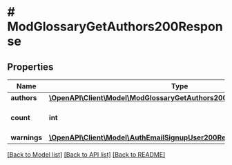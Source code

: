 # # ModGlossaryGetAuthors200Response

## Properties

Name | Type | Description | Notes
------------ | ------------- | ------------- | -------------
**authors** | [**\OpenAPI\Client\Model\ModGlossaryGetAuthors200ResponseAuthorsInner[]**](ModGlossaryGetAuthors200ResponseAuthorsInner.md) |  |
**count** | **int** | The total number of records. | [default to null]
**warnings** | [**\OpenAPI\Client\Model\AuthEmailSignupUser200ResponseWarningsInner[]**](AuthEmailSignupUser200ResponseWarningsInner.md) |  | [optional]

[[Back to Model list]](../../README.md#models) [[Back to API list]](../../README.md#endpoints) [[Back to README]](../../README.md)
